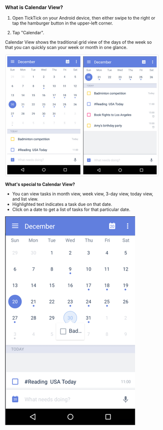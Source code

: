 ### What is Calendar View?

1. Open TickTick on your Android device, then either swipe to the right or tap the hamburger button in the upper-left corner.

2. Tap "Calendar".

Calendar View shows the traditional grid view of the days of the week so that you can quickly scan your week or month in one glance.

![](calendarview12.jpg)

**What's special to Calendar View?**

* You can view tasks in month view, week view, 3-day view, today view, and list view.
* Highlighted text indicates a task due on that date.
* Click on a date to get a list of tasks for that particular date.

![](calendar3drag.png)

